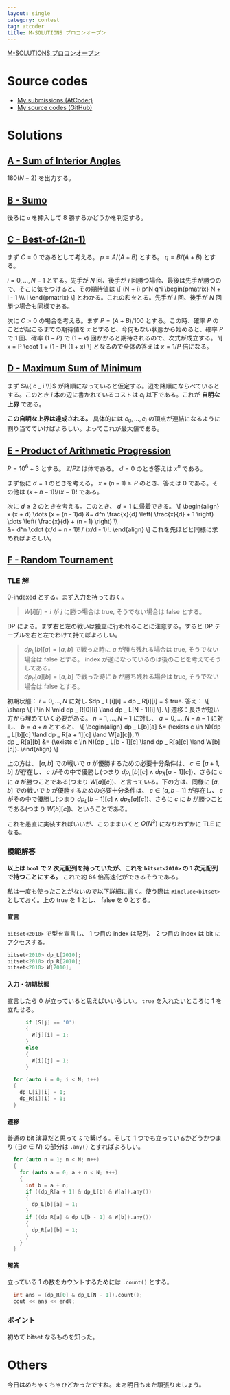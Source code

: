 ```yaml
---
layout: single
category: contest
tag: atcoder
title: M-SOLUTIONS プロコンオープン
---
```


[M-SOLUTIONS プロコンオープン](https://atcoder.jp/contests/m-solutions2019)

# Source codes

- [My submissions (AtCoder)](https://atcoder.jp/contests/m-solutions2019/submissions?f.User=kazunetakahashi)
- [My source codes (GitHub)](https://github.com/kazunetakahashi/atcoder/tree/master/2019/0601_m-solutions2019)

# Solutions

## [A - Sum of Interior Angles](https://atcoder.jp/contests/m-solutions2019/tasks/m_solutions2019_a)

$180(N - 2)$ を出力する。

## [B - Sumo](https://atcoder.jp/contests/m-solutions2019/tasks/m_solutions2019_b)

後ろに `o` を挿入して $8$ 勝するかどうかを判定する。

## [C - Best-of-(2n-1)](https://atcoder.jp/contests/m-solutions2019/tasks/m_solutions2019_c)

まず $C = 0$ であるとして考える。 $p = A / (A + B)$ とする。 $q = B / (A + B)$ とする。

$i = 0, \dots, N - 1$ とする。先手が $N$ 回、後手が $i$ 回勝つ場合、最後は先手が勝つので、そこに気をつけると、その期待値は
\\[
  (N + i) p^N q^i \begin{pmatrix} N + i - 1 \\\\\ i \end{pmatrix}
\\]
とわかる。これの和をとる。先手が $i$ 回、後手が $N$ 回勝つ場合も同様である。

次に $C > 0$ の場合を考える。まず $P = (A + B) / 100$ とする。この時、確率 $P$ のことが起こるまでの期待値を $x$ とすると、今何もない状態から始めると、確率 $P$ で $1$ 回、確率 $(1 - P)$ で $(1 + x)$ 回かかると期待されるので、次式が成立する。
\\[
  x = P \cdot 1 + (1 - P) (1 + x)
\\]
となるので全体の答えは $x = 1 / P$ 倍になる。

## [D - Maximum Sum of Minimum](https://atcoder.jp/contests/m-solutions2019/tasks/m_solutions2019_d)

まず $\\{ c _ i \\}$ が降順になっていると仮定する。辺を降順にならべているとする。このとき $i$ 本の辺に書かれているコストは $c _ i$ 以下である。これが **自明な上界** である。

**この自明な上界は達成される。** 具体的には $c _ 0, \dots, c _ i$ の頂点が連結になるように割り当てていけばよろしい。よってこれが最大値である。

## [E - Product of Arithmetic Progression](https://atcoder.jp/contests/m-solutions2019/tasks/m_solutions2019_e)

$P = 10^6 + 3$ とする。 $\mathbb{Z} / P \mathbb{Z}$ は体である。 $d = 0$ のとき答えは $x^n$ である。

まず仮に $d = 1$ のときを考える。 $x + (n - 1) \geq P$ のとき、答えは $0$ である。その他は $(x + n - 1)! / (x - 1)!$ である。

次に $d \geq 2$ のときを考える。このとき、 $d = 1$ に帰着できる。
\\[
  \begin{align}
    x (x + d) \dots (x + (n - 1)d) &= d^n \frac{x}{d} \left( \frac{x}{d} + 1 \right) \dots \left( \frac{x}{d} + (n - 1) \right) \\\\\
    &= d^n \cdot (x/d + n - 1)! / (x/d - 1)!.
  \end{align}
\\]
これを先ほどと同様に求めればよろしい。

## [F - Random Tournament](https://atcoder.jp/contests/m-solutions2019/tasks/m_solutions2019_f)

### TLE 解

$0$-indexed とする。まず入力を持っておく。

> $W[i][j] = i$ が $j$ に勝つ場合は true, そうでない場合は false とする。

DP による。まず右と左の戦いは独立に行われることに注意する。すると DP テーブルを右と左でわけて持てばよろしい。

> $dp _ L[b][a] = [a, b]$ で戦った時に $a$ が勝ち残れる場合は true, そうでない場合は false とする。 index が逆になっているのは後のことを考えてそうしてある。 <br>
> $dp _ R[a][b] = [a, b]$ で戦った時に $b$ が勝ち残れる場合は true, そうでない場合は false とする。

初期状態： $i = 0, \dots, N$ に対し $dp _ L[i][i] = dp _ R[i][i] = $ true. 答え：
\\[
  \sharp \\{ i \in N \mid dp _ R[0][i] \land dp _ L[N - 1][i] \\}.
\\]
遷移：長さが短い方から埋めていく必要がある。 $n = 1, \dots, N - 1$ に対し、 $a = 0, \dots, N - n - 1$ に対し、 $b = a + n$ とすると、
\\[
  \begin{align}
    dp _ L[b][a] &= (\exists c \in N)(dp _ L[b][c] \land dp _ R[a + 1][c] \land W[a][c]), \\\\\
    dp _ R[a][b] &= (\exists c \in N)(dp _ L[b - 1][c] \land dp _ R[a][c] \land W[b][c]).
  \end{align}
\\]

上の方は、 $[a, b]$ での戦いで $a$ が優勝するための必要十分条件は、 $c \in [a + 1, b]$ が存在し、 $c$ がその中で優勝し(つまり $dp _ L[b][c] \land dp _ R[a - 1][c]$)、さらに $c$ に $a$ が勝つことである(つまり $W[a][c]$)、と言っている。下の方は、同様に $[a, b]$ での戦いで $b$ が優勝するための必要十分条件は、 $c \in [a, b - 1]$ が存在し、 $c$ がその中で優勝し(つまり $dp _ L[b - 1][c] \land dp _ R[a][c]$)、さらに $c$ に $b$ が勝つことである(つまり $W[b][c]$)、ということである。

これを愚直に実装すればいいが、このままいくと $O(N^3)$ になりわずかに TLE になる。

### 模範解答

**以上は `bool` で $2$ 次元配列を持っていたが、これを `bitset<2010>` の $1$ 次元配列で持つことにする。** これで約 $64$ 倍高速化ができるそうである。

私は一度も使ったことがないので以下詳細に書く。使う際は `#include<bitset>` としておく。上の true を $1$ とし、 false を $0$ とする。

#### 宣言

`bitset<2010>` で型を宣言し、 $1$ つ目の index は配列、 $2$ つ目の index は bit にアクセスする。

```c++
bitset<2010> dp_L[2010];
bitset<2010> dp_R[2010];
bitset<2010> W[2010];
```

#### 入力・初期状態

宣言したら $0$ が立っていると思えばいいらしい。 `true` を入れたいところに $1$ を立たせる。

```c++
      if (S[j] == '0')
      {
        W[j][i] = 1;
      }
      else
      {
        W[i][j] = 1;
      }
```

```c++
  for (auto i = 0; i < N; i++)
  {
    dp_L[i][i] = 1;
    dp_R[i][i] = 1;
  }
```

#### 遷移

普通の bit 演算だと思って `&` で繋げる。そして $1$ つでも立っているかどうかつまり $(\exists c \in N)$ の部分は `.any()` とすればよろしい。

```c++
  for (auto n = 1; n < N; n++)
  {
    for (auto a = 0; a + n < N; a++)
    {
      int b = a + n;
      if ((dp_R[a + 1] & dp_L[b] & W[a]).any())
      {
        dp_L[b][a] = 1;
      }
      if ((dp_R[a] & dp_L[b - 1] & W[b]).any())
      {
        dp_R[a][b] = 1;
      }
    }
  }
```

#### 解答

立っている $1$ の数をカウントするためには `.count()` とする。

```c++
  int ans = (dp_R[0] & dp_L[N - 1]).count();
  cout << ans << endl;
```

### ポイント

初めて bitset なるものを知った。

# Others

今日はめちゃくちゃひどかったですね。まぁ明日もまた頑張りましょう。

